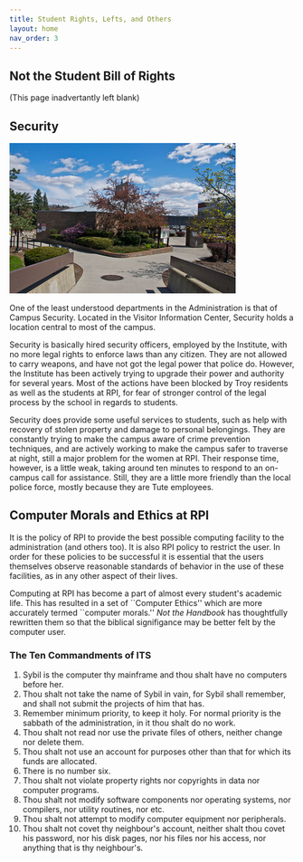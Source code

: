 ```yaml
---
title: Student Rights, Lefts, and Others
layout: home
nav_order: 3
---
```


## Not the Student Bill of Rights

(This page inadvertantly left blank)  

## Security

![Campus Security](images/03-campus_security.jpg)

One of the least understood departments in the Administration is that of Campus Security. Located in the Visitor Information Center, Security holds a location central to most of the campus.

Security is basically hired security officers, employed by the Institute, with no more legal rights to enforce laws than any citizen. They are not allowed to carry weapons, and have not got the legal power that police do. However, the Institute has been actively trying to upgrade their power and authority for several years. Most of the actions have been blocked by Troy residents as well as the students at RPI, for fear of stronger control of the legal process by the school in regards to students.

Security does provide some useful services to students, such as help with recovery of stolen property and damage to personal belongings. They are constantly trying to make the campus aware of crime prevention techniques, and are actively working to make the campus safer to traverse at night, still a major problem for the women at RPI. Their response time, however, is a little weak, taking around ten minutes to respond to an on-campus call for assistance. Still, they are a little more friendly than the local police force, mostly because they are Tute employees.

## Computer Morals and Ethics at RPI

It is the policy of RPI to provide the best possible computing facility to the administration (and others too). It is also RPI policy to restrict the user. In order for these policies to be successful it is essential that the users themselves observe reasonable standards of behavior in the use of these facilities, as in any other aspect of their lives.

Computing at RPI has become a part of almost every student's academic life. This has resulted in a set of \`\`Computer Ethics'' which are more accurately termed \`\`computer morals.'' _Not the Handbook_ has thoughtfully rewritten them so that the biblical signifigance may be better felt by the computer user.

### The Ten Commandments of ITS

1. Sybil is the computer thy mainframe and thou shalt have no computers before her.
2. Thou shalt not take the name of Sybil in vain, for Sybil shall remember, and shall not submit the projects of him that has.
3. Remember minimum priority, to keep it holy. For normal priority is the sabbath of the administration, in it thou shalt do no work.
4. Thou shalt not read nor use the private files of others, neither change nor delete them.
5. Thou shalt not use an account for purposes other than that for which its funds are allocated.
6. There is no number six.
7. Thou shalt not violate property rights nor copyrights in data nor computer programs.
8. Thou shalt not modify software components nor operating systems, nor compilers, nor utility routines, nor etc.
9. Thou shalt not attempt to modify computer equipment nor peripherals.
10. Thou shalt not covet thy neighbour's account, neither shalt thou covet his password, nor his disk pages, nor his files nor his access, nor anything that is thy neighbour's.
